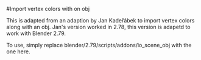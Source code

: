 
#Import vertex colors with on obj

This is adapted from an adaption by Jan Kadeřábek to import vertex colors 
along with an obj. Jan's version worked in 2.78, this version is
adapetd to work with Blender 2.79.

To use, simply replace blender/2.79/scripts/addons/io_scene_obj
with the one here.

